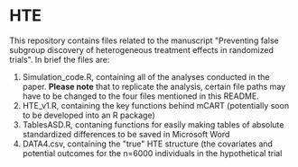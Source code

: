 # HTE
This repository contains files related to the manuscript "Preventing false subgroup discovery of heterogeneous treatment effects in randomized trials".  In brief the files are:
1. Simulation_code.R, containing all of the analyses conducted in the paper.  **Please note** that to replicate the analysis, certain file paths may have to be changed to the four files mentioned in this README.  
2. HTE_v1.R, containing the key functions behind mCART (potentially soon to be developed into an R package)
3. TablesASD.R, contaning functions for easily making tables of absolute standardized differences to be saved in Microsoft Word
4. DATA4.csv, containing the "true" HTE structure (the covariates and potential outcomes for the n=6000 individuals in the hypothetical trial
